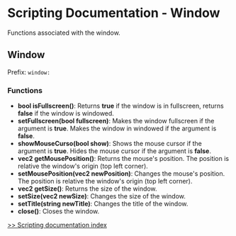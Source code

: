 # Scripting Documentation - Window
Functions associated with the window.

## Window
Prefix: ``window:``

### Functions
- **bool isFullscreen()**: Returns **true** if the window is in fullscreen, returns **false** if the window is windowed.
- **setFullscreen(bool fullscreen)**: Makes the window fullscreen if the argument is **true**. Makes the window in windowed if the argument is **false**.
- **showMouseCurso(bool show)**: Shows the mouse cursor if the argument is **true**. Hides the mouse cursor if the argument is **false**.
- **vec2 getMousePosition()**: Returns the mouse's position. The position is relative the window's origin (top left corner).
- **setMousePosition(vec2 newPosition)**: Changes the mouse's position. The position is relative the window's origin (top left corner).
- **vec2 getSize()**: Returns the size of the window.
- **setSize(vec2 newSize)**: Changes the size of the window.
- **setTitle(string newTitle)**: Changes the title of the window.
- **close()**: Closes the window.

[>> Scripting documentation index](../index.md)